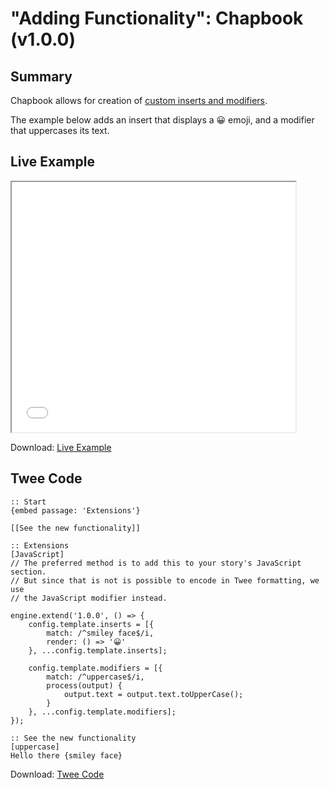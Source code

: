 # "Adding Functionality": Chapbook (v1.0.0)

## Summary

Chapbook allows for creation of [custom inserts and modifiers](https://klembot.github.io/chapbook/guide/advanced/adding-custom-inserts.html).

The example below adds an insert that displays a 😀 emoji, and a modifier that uppercases its text.

## Live Example

<section>
<iframe src="chapbook_adding_functionality_example.html" height=400 width=90%></iframe>


Download: <a href="chapbook_adding_functionality_example.html" target="_blank">Live Example</a>
</section>

## Twee Code

```
:: Start
{embed passage: 'Extensions'}

[[See the new functionality]]

:: Extensions
[JavaScript]
// The preferred method is to add this to your story's JavaScript section.
// But since that is not is possible to encode in Twee formatting, we use
// the JavaScript modifier instead.

engine.extend('1.0.0', () => {
    config.template.inserts = [{
        match: /^smiley face$/i,
        render: () => '😀'
    }, ...config.template.inserts];
	
	config.template.modifiers = [{
        match: /^uppercase$/i,
        process(output) {
            output.text = output.text.toUpperCase();
        }
    }, ...config.template.modifiers];
});

:: See the new functionality
[uppercase]
Hello there {smiley face}

```

Download: <a href="chapbook_adding_functionality_twee.txt" target="_blank">Twee Code</a>
